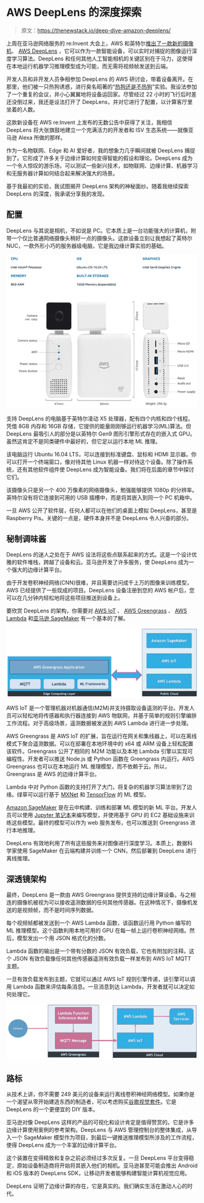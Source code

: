 # AWS DeepLens 的深度探索

> 原文：<https://thenewstack.io/deep-dive-amazon-deeplens/>

上周在亚马逊网络服务的 re:Invent 大会上，AWS 和英特尔[推出了一款新的摄像机](https://aws.amazon.com/blogs/aws/deeplens/)、 [AWS DeepLens](https://aws.amazon.com/deeplens/) ，它可以作为一款智能设备，可以实时对捕捉的图像运行深度学习算法。DeepLens 和任何其他人工智能相机的关键区别在于马力，这使得在本地运行机器学习推理模型成为可能，而无需将视频帧发送到云端。

开发人员和非开发人员争相参加 DeepLens 的 AWS 研讨会，带着设备离开。在那里，他们被一只热狗诱惑，进行臭名昭著的“[热狗还是不热狗](https://www.youtube.com/watch?v=ACmydtFDTGs)”实验。我设法参加了一个重复的会议，并小心翼翼地将设备运回家。尽管经过 22 小时的飞行后时差还没倒过来，我还是设法打开了 DeepLens，并对它进行了配置，以计算客厅里坐着的人数。

这款新设备在 AWS re:Invent 上发布的无数公告中获得了关注，我相信 DeepLens 将大张旗鼓地建立一个充满活力的开发者和 ISV 生态系统——就像亚马逊 Alexa 所做的那样。

作为一名物联网、Edge 和 AI 爱好者，我的想象力几乎瞬间就被 DeepLens 捕捉到了。它形成了许多关于边缘计算如何变得智能的假设和理论。DeepLens 成为一个令人惊叹的游乐场，可以测试一些新兴技术，如物联网、边缘计算、机器学习和无服务器计算如何结合起来解决强大的场景。

基于我最初的实验，我试图揭开 DeepLens 架构的神秘面纱。随着我继续探索 DeepLens 的深度，我承诺分享我的发现。

## 配置

DeepLens 与其说是相机，不如说是 PC。它本质上是一台功能强大的计算机，附带一个仅比普通网络摄像头稍好一点的摄像头。这款设备立刻让我想起了英特尔 NUC，一款外形小巧的服务器级电脑，它是我边缘计算实验的基础。

[![](img/6b179ae9a306270bc1f044e075e2dc27.png)](https://storage.googleapis.com/cdn.thenewstack.io/media/2017/12/7a7221e9-deeplens-0.jpg)

支持 DeepLens 的电脑基于英特尔凌动 X5 处理器，配有四个内核和四个线程。凭借 8GB 内存和 16GB 存储，它提供的能量刚刚够运行机器学习(ML)算法。但 DeepLens 最吸引人的部分是以英特尔 Gen9 图形引擎形式存在的嵌入式 GPU。虽然这肯定不是同类硬件中最好的，但它足以运行本地 ML 推理。

该电脑运行 Ubuntu 16.04 LTS，可以连接到标准键盘、鼠标和 HDMI 显示器。你可以打开一个终端窗口，像对待其他 Linux 机器一样对待这个设备。除了操作系统，还有其他软件组件使 DeepLens 成为智能设备。我们将在后面的章节中探讨它们。

该摄像头只是另一个 400 万像素的网络摄像头，勉强能够提供 1080p 的分辨率。英特尔没有将它连接到可用的 USB 插槽中，而是将其嵌入到同一个 PC 机箱中。

一旦 AWS 公开了软件层，任何人都可以在他们的桌面上模拟 DeepLens，甚至是 Raspberry Pis。关键的一点是，硬件本身并不是 DeepLens 令人兴奋的部分。

## 秘制调味酱

DeepLens 的迷人之处在于 AWS 设法将这些点联系起来的方式。这是一个设计优雅的软件堆栈，跨越了设备和云。亚马逊开发了许多服务，使 DeepLens 成为一个强大的边缘计算平台。

由于开发卷积神经网络(CNN)很难，并且需要访问成千上万的图像来训练模型，AWS 已经提供了一些现成的项目。DeepLens 设备注册到您的 AWS 帐户后，您可以在几分钟内轻松地将这些项目推送到设备上。

要欣赏 DeepLens 的架构，你需要对 [AWS IoT](https://aws.amazon.com/iot/) 、 [AWS Greengrass](https://aws.amazon.com/greengrass/) 、 [AWS Lambda](https://aws.amazon.com/lambda/) 和[亚马逊 SageMaker](https://aws.amazon.com/sagemaker/) 有一个基本的了解。

[![](img/71c26d27728b75f598b938df1df388fb.png)](https://storage.googleapis.com/cdn.thenewstack.io/media/2017/12/09e130e6-deeplens-1.jpg)

AWS IoT 是一个管理机器对机器通信(M2M)并支持摄取设备遥测的平台。开发人员可以轻松地将传感器和执行器连接到 AWS 物联网，并基于简单的规则引擎编排工作流程。对于高级场景，遥测数据被发送到 AWS Lambda 进行进一步处理。

AWS Greengrass 是 AWS IoT 的扩展，旨在运行在网关和集线器上，可以在离线模式下聚合遥测数据。可以在部署在本地环境中的 x64 或 ARM 设备上轻松配置该软件。Greengrass 公开了相同的 M2M 功能以及本地 Lambda 引擎以实现可编程性。开发者可以推送 Node.js 或 Python 函数在 Greengrass 内运行。AWS Greengrass 也可以在本地运行 ML 推理模型，而不依赖于云。所以，Greengrass 是 AWS 的边缘计算平台。

Lambda 中对 Python 函数的支持打开了大门，将复杂的机器学习算法带到了边缘。绿草可以运行基于 [MXNet](https://mxnet.incubator.apache.org/) 和 [TensorFlow](https://www.tensorflow.org/) 的 ML 模型。

[Amazon SageMaker](https://thenewstack.io/amazon-sagemaker-automates-artificial-intelligence-development-pipeline/) 是在云中构建、训练和部署 ML 模型的新 ML 平台。开发人员可以使用 [Jupyter 笔记本](https://thenewstack.io/jupyter-notebooks-challenge-reproducibility/)来编写模型，并使用基于 GPU 的 EC2 基础设施来训练这些模型。最终的模型可以作为 web 服务发布，也可以推送到 Greengrass 进行本地推理。

DeepLens 有效地利用了所有这些服务来对图像进行深度学习。本质上，数据科学家使用 SageMaker 在云端构建并训练一个 CNN，然后部署到 DeepLens 进行离线推理。

## 深透镜架构

最终，DeepLens 是一款由 AWS Greengrass 提供支持的边缘计算设备。与之相连的摄像机被视为可以接收遥测数据的任何其他传感器。在这种情况下，摄像机发送的是视频帧，而不是时间序列数据。

每个视频帧都被发送到一个 AWS Lambda 函数，该函数运行用 Python 编写的 ML 推理模型。这个函数利用本地可用的 GPU 在每一帧上运行卷积神经网络。然后，模型发出一个用 JSON 格式化的分数。

Lambda 函数的输出是一个带有分数的 JSON 有效负载，它也有附加的注释。这个 JSON 有效负载像任何其他传感器遥测有效负载一样发布到 AWS IoT MQTT 主题。

一旦有效负载发布到主题，它就可以通过 AWS IoT 规则引擎传递，该引擎可以调用 Lambda 函数来评估每条消息。一旦消息到达 Lambda，开发者就可以决定如何处理它。

[![](img/dd5684009500ab8ccc57db9391ecdbd8.png)](https://storage.googleapis.com/cdn.thenewstack.io/media/2017/12/eb209e28-deeplens-2.jpg)

## 路标

从技术上讲，你不需要 249 美元的设备来运行离线卷积神经网络模型。如果你是一个渴望从零开始建造东西的制造者，可以考虑购买[谷歌视觉套件](https://aiyprojects.withgoogle.com/vision)。它是 DeepLens 的一个更便宜的 DIY 版本。

亚马逊对像 DeepLens 这样的产品的可视化和设计肯定是值得赞赏的。它是许多边缘计算使用案例的参考架构。DeepLens 与 AWS 管理控制台的整体集成，从导入一个 SageMaker 模型作为项目，到最后一键推送推理模型所涉及的工作流程，使得 DeepLens 成为一个丰富的边缘计算平台。

这个装置在变得精致和复杂之前必须经过多次反复。一旦 DeepLens 平台变得稳定，原始设备制造商将开始将其嵌入他们的相机。亚马逊甚至可能会推出 Android 和 iOS 版本的 DeepLens SDK，让移动开发者能够构建智能计算机视觉应用。

DeepLens 证明了边缘计算的存在，它是真实的。我们确实生活在激动人心的时代。

<svg xmlns:xlink="http://www.w3.org/1999/xlink" viewBox="0 0 68 31" version="1.1"><title>Group</title> <desc>Created with Sketch.</desc></svg>